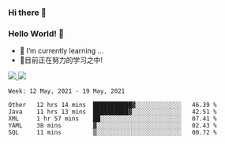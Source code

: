 ### Hi there 👋
### Hello World! 🙌

- 🌱 I’m currently learning ...
- 📖目前正在努力的学习之中!

<a href="https://github.com/anuraghazra/github-readme-stats">
  <img src="https://github-readme-stats.vercel.app/api?username=keyboardWithDream&show_icons=true&repo=github-readme-stats" />
</a>
<a href="https://github.com/anuraghazra/convoychat">
  <img src="https://github-readme-stats.vercel.app/api/top-langs/?username=keyboardWithDream&layout=compact&repo=convoychat" />
</a>



<!--START_SECTION:waka-->
```text
Week: 12 May, 2021 - 19 May, 2021

Other   12 hrs 14 mins  ███████████▓░░░░░░░░░░░░░   46.39 % 
Java    11 hrs 13 mins  ██████████▓░░░░░░░░░░░░░░   42.51 % 
XML     1 hr 57 mins    ██░░░░░░░░░░░░░░░░░░░░░░░   07.41 % 
YAML    38 mins         ▓░░░░░░░░░░░░░░░░░░░░░░░░   02.43 % 
SQL     11 mins         ▒░░░░░░░░░░░░░░░░░░░░░░░░   00.72 % 
```
<!--END_SECTION:waka-->
